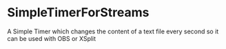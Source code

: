 # SimpleTimerForStreams
A Simple Timer which changes the content of a text file every second so it can be used with OBS or XSplit

